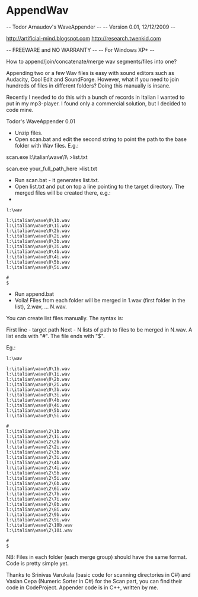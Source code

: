 # AppendWav

-- Todor Arnaudov's WaveAppender --
-- Version 0.01, 12/12/2009 --

http://artificial-mind.blogspot.com
http://research.twenkid.com


-- FREEWARE and NO WARRANTY -- 
-- For Windows XP+ --

How to append/join/concatenate/merge wav segments/files into one?


Appending two or a few Wav files is easy with sound editors such as Audacity, Cool Edit and SoundForge. However, what if you need to join hundreds of files in different folders? Doing this manually is insane. 

Recently I needed to do this with a bunch of records in Italian I wanted to put in my mp3-player. I found only a commercial solution, but I decided to code mine. 

Todor's WaveAppender 0.01 

- Unzip files. 
- Open scan.bat and edit the second string to point the path to the base folder with Wav files. E.g.: 

scan.exe l:\italian\wave\1\ >list.txt 

scan.exe your_full_path_here >list.txt 

- Run scan.bat - it generates list.txt. 
- Open list.txt and put on top a line pointing to the target directory. The merged files will be created there, e.g.: 
- 
```
l:\wav 

l:\italian\wave\0\1b.wav 
l:\italian\wave\0\1i.wav 
l:\italian\wave\0\2b.wav 
l:\italian\wave\0\2i.wav 
l:\italian\wave\0\3b.wav 
l:\italian\wave\0\3i.wav 
l:\italian\wave\0\4b.wav 
l:\italian\wave\0\4i.wav 
l:\italian\wave\0\5b.wav 
l:\italian\wave\0\5i.wav 

# 
$ 
```

- Run append.bat 
- Voila! Files from each folder will be merged in 1.wav (first folder in the list), 2.wav, ... N.wav. 

You can create list files manually. The syntax is: 

First line - target path 
Next - N lists of path to files to be merged in N.wav. A list ends with "#". 
The file ends with "$". 

Eg.: 
```
l:\wav 

l:\italian\wave\0\1b.wav 
l:\italian\wave\0\1i.wav 
l:\italian\wave\0\2b.wav 
l:\italian\wave\0\2i.wav 
l:\italian\wave\0\3b.wav 
l:\italian\wave\0\3i.wav 
l:\italian\wave\0\4b.wav 
l:\italian\wave\0\4i.wav 
l:\italian\wave\0\5b.wav 
l:\italian\wave\0\5i.wav 

# 
l:\italian\wave\2\1b.wav 
l:\italian\wave\2\1i.wav 
l:\italian\wave\2\2b.wav 
l:\italian\wave\2\2i.wav 
l:\italian\wave\2\3b.wav 
l:\italian\wave\2\3i.wav 
l:\italian\wave\2\4b.wav 
l:\italian\wave\2\4i.wav 
l:\italian\wave\2\5b.wav 
l:\italian\wave\2\5i.wav 
l:\italian\wave\2\6b.wav 
l:\italian\wave\2\6i.wav 
l:\italian\wave\2\7b.wav 
l:\italian\wave\2\7i.wav 
l:\italian\wave\2\8b.wav 
l:\italian\wave\2\8i.wav 
l:\italian\wave\2\9b.wav 
l:\italian\wave\2\9i.wav 
l:\italian\wave\2\10b.wav 
l:\italian\wave\2\10i.wav 

# 
$ 
```
NB: Files in each folder (each merge group) should have the same format. Code is pretty simple yet. 


Thanks to Srinivas Varukala (basic code for scanning directories in C#) and Vasian Cepa (Numeric Sorter in C#) for the Scan part, you can find their code in CodeProject. Appender code is in C++, written by me.
